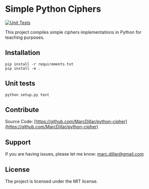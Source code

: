 # Simple Python Ciphers

[![Unit Tests](https://github.com/MarcDillar/python-cipher/actions/workflows/test.yml/badge.svg)](https://github.com/MarcDillar/python-cipher/actions/workflows/test.yml)

This project compiles simple ciphers implementations in Python for teaching purposes.

## Installation

    pip install -r requirements.txt
    pip install -e .

## Unit tests

    python setup.py test

## Contribute

Source Code: [https://github.com/MarcDillar/python-cipher](https://github.com/MarcDillar/python-cipher)

## Support

If you are having issues, please let me know: [marc.dillar@gmail.com](mailto:marc.dillar@gmail.com)

## License

The project is licensed under the MIT license.
